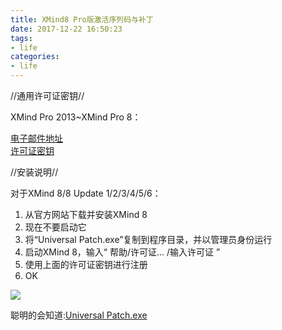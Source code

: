 ```yaml
---
title: XMind8 Pro版激活序列码与补丁
date: 2017-12-22 16:50:23
tags:
- life
categories:
- life
---
```


//通用许可证密钥//

XMind Pro 2013~XMind Pro 8：
<!--more-->
[电子邮件地址](gnrsu@appnee.com)  
[许可证密钥](XAka34A2rVRYJ4XBIU35UZMUEEF64CMMIYZCK2FZZUQNODEKUHGJLFMSLIQMQUCUBXRENLK6NZL37JXP4PZXQFILMQ2RG5R7G4QNDO3PSOEUBOCDRYSSXZGRARV6MGA33TN2AMUBHEL4FXMWYTTJDEINJXUAV4BAYKBDCZQWVF3LWYXSDCXY546U3NBGOI3ZPAP2SO3CSQFNB7VVIY123456789012345)


//安装说明//

对于XMind 8/8 Update 1/2/3/4/5/6：

1. 从官方网站下载并安装XMind 8
2. 现在不要启动它
3. 将“Universal Patch.exe”复制到程序目录，并以管理员身份运行
4. 启动XMind 8，输入“ 帮助/许可证... /输入许可证 ”
5. 使用上面的许可证密钥进行注册
6. OK

![](http://ww1.sinaimg.cn/large/c0264382gy1fmpnqbummcj20ep0a5aam.jpg)


聪明的会知道:[Universal Patch.exe](aHR0cHM6Ly9kcml2ZS5nb29nbGUuY29tL2ZpbGUvZC8xdTVLR3pkbldqMWNzbGtwNkxoYmFhV1JiUDZXQTlqTVEvdmlldz91c3A9c2hhcmluZw==)